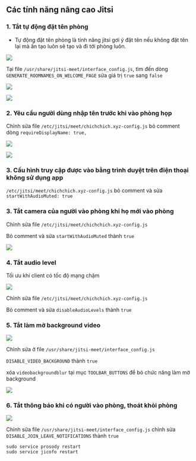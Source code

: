 ## Các tính năng nâng cao Jitsi


### 1. Tắt tự động đặt tên phòng

- Tự động đặt tên phòng là tính năng jitsi gơi ý đặt tên nếu không đặt tên lại mà ấn tạo luôn sẽ tạo và đi tới phòng luôn.

![](../images/tinh-nang-nang-cao/Screenshot_32.png)

Tại file `/usr/share/jitsi-meet/interface_config.js`, tìm đến dòng `GENERATE_ROOMNAMES_ON_WELCOME_PAGE` sửa giá trị `true` sang `false`

![](../images/tinh-nang-nang-cao/Screenshot_33.png)

![](../images/tinh-nang-nang-cao/Screenshot_34.png)

### 2. Yêu cầu người dùng nhập tên trước khi vào phòng họp

Chỉnh sửa file `/etc/jitsi/meet/chichchich.xyz-config.js` bỏ comment dòng `requireDisplayName: true,`

![](../images/tinh-nang-nang-cao/Screenshot_35.png)

![](../images/tinh-nang-nang-cao/Screenshot_36.png)

### 3. Cấu hình truy cập được vào bằng trình duyệt trên điện thoại không sử dụng app

`/etc/jitsi/meet/chichchich.xyz-config.js` bỏ comment và sửa `startWithAudioMuted: true`


### 3. Tắt camera của người vào phòng khi họ mới vào phòng

Chỉnh sửa file `/etc/jitsi/meet/chichchich.xyz-config.js`

Bỏ comment và sửa `startWithAudioMuted` thành `true`

![](../images/tinh-nang-nang-cao/Screenshot_38.png)

### 4. Tắt audio level

Tối ưu khi client có tốc độ mạng chậm

![](../images/tinh-nang-nang-cao/Screenshot_39.png)

Chỉnh sửa file `/etc/jitsi/meet/chichchich.xyz-config.js`

Bỏ comment và sửa `disableAudioLevels` thành `true`

### 5. Tắt làm mờ background video

![](../images/tinh-nang-nang-cao/Screenshot_42.png)

Chỉnh sửa ở file `/usr/share/jitsi-meet/interface_config.js`

`DISABLE_VIDEO_BACKGROUND` thành `true`

xóa `videobackgroundblur` tại mục `TOOLBAR_BUTTONS` để bỏ chức năng làm mờ background

![](../images/tinh-nang-nang-cao/Screenshot_43.png)

### 6. Tắt thông báo khi có người vào phòng, thoát khỏi phòng

![](../images/tinh-nang-nang-cao/Screenshot_46.png)

Chỉnh sửa file `/usr/share/jitsi-meet/interface_config.js` chỉnh sửa `DISABLE_JOIN_LEAVE_NOTIFICATIONS` thành `true`


```
sudo service prosody restart
sudo service jicofo restart
```


